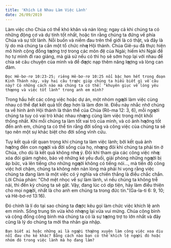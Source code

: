 ```yaml
---
title: 'Khích Lệ Nhau Làm Việc Lành'
date: 26/09/2019
---
```


Làm việc cho Chúa có thể khó khăn và nản lòng; ngay cả khi chúng ta có những động cơ và dự tính tốt nhất, hoặc tin rằng chúng ta đứng về phía Chúa và sự tốt lành. Nỗi buồn và niềm đau trên thế giới là có thật, và đây là lý do mà chúng ta cần một tổ chức nhƣ Hội thánh. Chúa Giê-su đã thực hiện mô hình cộng đồng tƣơng trợ trong các môn đệ của Ngài; hiếm khi Ngài để họ tự mình đi rao giảng, mà giả sử nếu có thì họ sẽ sớm họp lại với nhau để chia sẻ câu chuyện của mình và để đƣợc nạp thêm năng lƣợng và lòng can đảm.

`Đọc Hê-bơ-rơ 10:23-25; riêng Hê-bơ-rơ 10:25 nổi bậc hơn hết trong đoạn Kinh Thánh này, vậy hai câu trƣớc giúp chúng ta hiểu biết gì về câu này? Có những cách nào mà chúng ta có thể: "khuyên giục về lòng yêu thƣơng và việc tốt lành" trong anh em mình?`

Trong hầu hết các công việc hoặc dự án, một nhóm ngƣời làm việc cùng nhau có thể đạt kết quả tốt đẹp hơn là làm đơn lẻ. Điều này nhắc nhở chúng ta về hình ảnh Hội thánh là thân thể của Chúa (Rô-ma 12: 3, 6), mỗi ngƣời chúng ta tuy có vai trò khác nhau nhƣng cùng làm việc trong một khối thống nhất. Khi mỗi chúng ta làm tốt vai trò của mình, và có ảnh hƣởng tốt đến anh em, chúng ta có thể tin rằng đời sống và công việc của chúng ta sẽ tạo nên một sự khác biệt cho đời sống vĩnh cửu.

Tuy kết quả rất quan trọng khi chúng ta làm việc lành; bởi kết quả ảnh hƣởng đến con ngƣời và đời sống của họ, nhƣng đôi khi chúng ta phải tin ở Chúa, cho dù là kết quả không nhƣ ý. Đôi khi tham gia các công việc nhƣ: xóa đói giảm nghèo, bảo vệ những kẻ yếu đuối, giải phóng những ngƣời bị áp bức, và lên tiếng cho những ngƣời không có tiếng nói..., mà tiến độ công việc hơi chậm, chúng ta không nên nản lòng mà phải hi vọng rằng việc chúng ta đang làm là một việc có ý nghĩa và chiến thắng là điều chắc chắn. Lời Chúa phán: "Chớ mệt nhọc về sự làm lành, vì nếu chúng ta không trễ nải, thì đến kỳ chúng ta sẽ gặt. Vậy, đang lúc có dịp tiện, hãy làm điều thiện cho mọi ngƣời, nhất là cho anh em chúng ta trong đức tin."(Ga-la-ti 6: 9, 10; và Hê-bơ-rơ 13:16).

Đó chính là lí do tại sao chúng ta đƣợc kêu gọi làm chức việc khích lệ anh em mình. Sống trung tín vừa khó nhƣng lại vừa vui mừng. Chúa công bình và cộng đồng công bình mà chúng ta có là sự tƣơng trợ to lớn nhất và đây cũng là lý do chúng ta mời tha nhân gia nhập.

`Bạn biết ai hoặc những ai là ngƣời thƣờng xuyên làm công việc xoa dịu nỗi đau cho kẻ khác? Bằng cách nào bạn có thể khích lệ ngƣời đó hoặc nhóm đó trong việc lành mà họ đang làm?`